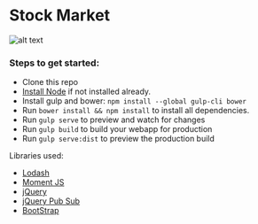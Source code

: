 # Stock Market

![alt text](https://github.com/ApoorvSaxena/stock-market "Stock Market Screenshot")

### Steps to get started:
- Clone this repo
- [Install Node](https://nodejs.org/en/download/) if not installed already.
- Install gulp and bower: `npm install --global gulp-cli bower`
- Run `bower install && npm install` to install all dependencies.
- Run `gulp serve` to preview and watch for changes
- Run `gulp build` to build your webapp for production
- Run `gulp serve:dist` to preview the production build

Libraries used:
- [Lodash](https://lodash.com/)
- [Moment JS](https://momentjs.com/)
- [jQuery](http://jquery.com/)
- [jQuery Pub Sub](https://github.com/cowboy/jquery-tiny-pubsub)
- [BootStrap](http://getbootstrap.com/)